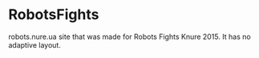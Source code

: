 # RobotsFights
robots.nure.ua site that was made for Robots Fights Knure 2015.
It has no adaptive layout.
